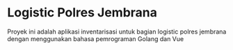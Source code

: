 # Logistic Polres Jembrana

Proyek ini adalah aplikasi inventarisasi untuk bagian logistic polres jembrana dengan menggunakan bahasa pemrograman Golang dan Vue 
